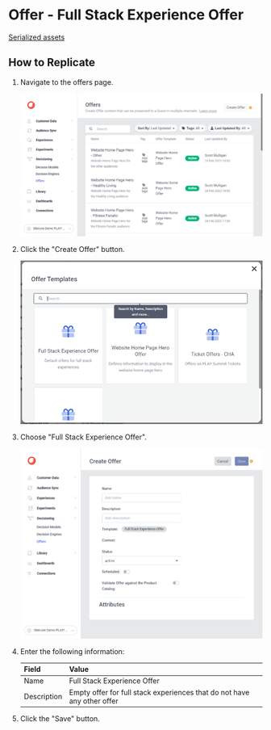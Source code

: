 # Offer - Full Stack Experience Offer

[Serialized assets](/demo/experience/personalize/decisioning/offers/Full%20Stack%20Experience%20Offer)

## How to Replicate

1. Navigate to the offers page.

   ![Offers page](/docs/cdp-personalize/decisioning/offers/Offers-page.png)

2. Click the "Create Offer" button.

   ![Create offer](/docs/cdp-personalize/decisioning/offers/Create.png)

3. Choose "Full Stack Experience Offer".

   ![Create offer form](Create.png)

4. Enter the following information:

   |Field|Value|
   |-|-|
   |Name|Full Stack Experience Offer|
   |Description|Empty offer for full stack experiences that do not have any other offer|

5. Click the "Save" button.
